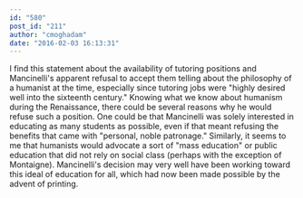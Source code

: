 ```yaml
---
id: "580"
post_id: "211"
author: "cmoghadam"
date: "2016-02-03 16:13:31"
---
```

I find this statement about the availability of tutoring positions and Mancinelli's apparent refusal to accept them telling about the philosophy of a humanist at the time, especially since tutoring jobs were "highly desired well into the sixteenth century." Knowing what we know about humanism during the Renaissance, there could be several reasons why he would refuse such a position. One could be that Mancinelli was solely interested in educating as many students as possible, even if that meant refusing the benefits that came with "personal, noble patronage." Similarly, it seems to me that humanists would advocate a sort of "mass education" or public education that did not rely on social class (perhaps with the exception of Montaigne). Mancinelli's decision may very well have been working toward this ideal of education for all, which had now been made possible by the advent of printing.
